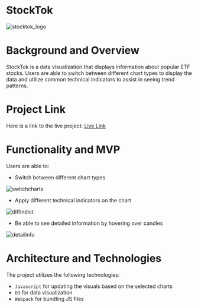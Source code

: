 # StockTok

![stocktok_logo](https://i.imgur.com/xc2RHHp.png)

# Background and Overview 
StockTok is a data visualization that displays information about popular ETF stocks. Users are able to switch between different chart types to display the data and utilize common technical indicators to assist in seeing trend patterns.

# Project Link
Here is a link to the live project: [Live Link](https://dtlai.github.io/stocktok/)

# Functionality and MVP
Users are able to:
* Switch between different chart types

![switchcharts](https://media0.giphy.com/media/NzWIkvn6kk5Y1C1PK9/giphy.gif?cid=790b761133d50aa51d2ae7d69b16ede28b0e9023237cec2f&rid=giphy.gif&ct=g)

* Apply different technical indicators on the chart

![diffindict](https://media0.giphy.com/media/LMRrO30QPxjCUqF5P0/giphy.gif)

* Be able to see detailed information by hovering over candles

![detailinfo](https://media0.giphy.com/media/9z2xEHsIzP8AMJ1sNN/giphy.gif)

# Architecture and Technologies
The project utilizes the following technologies:
* `Javascript` for updating the visuals based on the selected charts
* `D3` for data visualization
* `Webpack` for bundling JS files

